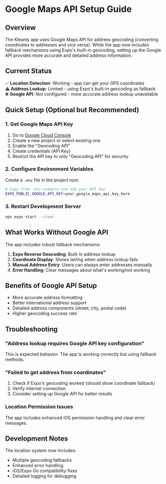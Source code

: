 # Google Maps API Setup Guide

## Overview

The Kleanly app uses Google Maps API for address geocoding (converting coordinates to addresses and vice versa). While the app now includes fallback mechanisms using Expo's built-in geocoding, setting up the Google API provides more accurate and detailed address information.

## Current Status

✅ **Location Detection**: Working - app can get your GPS coordinates  
⚠️ **Address Lookup**: Limited - using Expo's built-in geocoding as fallback  
❌ **Google API**: Not configured - more accurate address lookup unavailable  

## Quick Setup (Optional but Recommended)

### 1. Get Google Maps API Key

1. Go to [Google Cloud Console](https://console.cloud.google.com/)
2. Create a new project or select existing one
3. Enable the "Geocoding API"
4. Create credentials (API Key)
5. Restrict the API key to only "Geocoding API" for security

### 2. Configure Environment Variables

Create a `.env` file in the project root:

```bash
# Copy from .env.example and add your API key
EXPO_PUBLIC_GOOGLE_API_KEY=your_google_maps_api_key_here
```

### 3. Restart Development Server

```bash
npx expo start --clear
```

## What Works Without Google API

The app includes robust fallback mechanisms:

1. **Expo Reverse Geocoding**: Built-in address lookup
2. **Coordinate Display**: Shows lat/lng when address lookup fails
3. **Manual Address Entry**: Users can always enter addresses manually
4. **Error Handling**: Clear messages about what's working/not working

## Benefits of Google API Setup

- More accurate address formatting
- Better international address support
- Detailed address components (street, city, postal code)
- Higher geocoding success rate

## Troubleshooting

### "Address lookup requires Google API key configuration"
This is expected behavior. The app is working correctly but using fallback methods.

### "Failed to get address from coordinates"
1. Check if Expo's geocoding worked (should show coordinate fallback)
2. Verify internet connection
3. Consider setting up Google API for better results

### Location Permission Issues
The app includes enhanced iOS permission handling and clear error messages.

## Development Notes

The location system now includes:
- Multiple geocoding fallbacks
- Enhanced error handling
- iOS/Expo Go compatibility fixes
- Detailed logging for debugging
